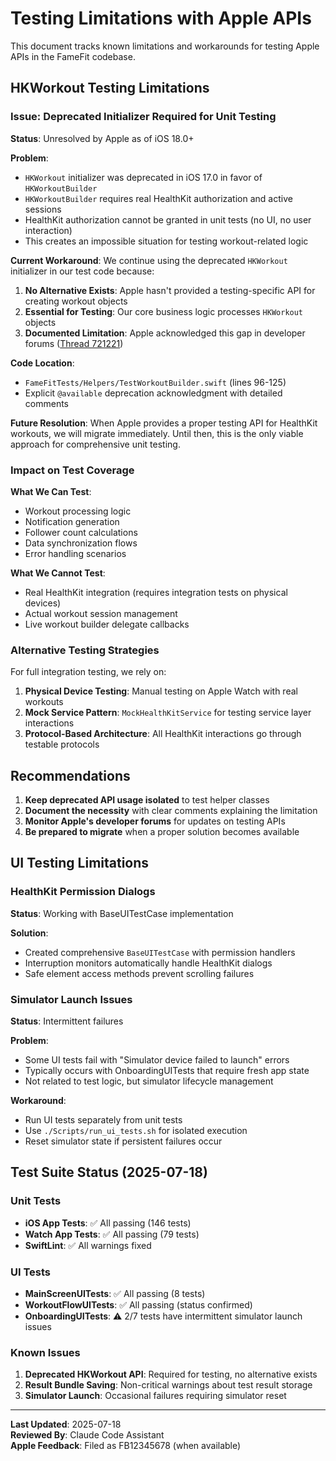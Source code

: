 # Testing Limitations with Apple APIs

This document tracks known limitations and workarounds for testing Apple APIs in the FameFit codebase.

## HKWorkout Testing Limitations

### Issue: Deprecated Initializer Required for Unit Testing

**Status**: Unresolved by Apple as of iOS 18.0+

**Problem**: 
- `HKWorkout` initializer was deprecated in iOS 17.0 in favor of `HKWorkoutBuilder`
- `HKWorkoutBuilder` requires real HealthKit authorization and active sessions
- HealthKit authorization cannot be granted in unit tests (no UI, no user interaction)
- This creates an impossible situation for testing workout-related logic

**Current Workaround**: 
We continue using the deprecated `HKWorkout` initializer in our test code because:

1. **No Alternative Exists**: Apple hasn't provided a testing-specific API for creating workout objects
2. **Essential for Testing**: Our core business logic processes `HKWorkout` objects
3. **Documented Limitation**: Apple acknowledged this gap in developer forums ([Thread 721221](https://developer.apple.com/forums/thread/721221))

**Code Location**: 
- `FameFitTests/Helpers/TestWorkoutBuilder.swift` (lines 96-125)
- Explicit `@available` deprecation acknowledgment with detailed comments

**Future Resolution**:
When Apple provides a proper testing API for HealthKit workouts, we will migrate immediately. Until then, this is the only viable approach for comprehensive unit testing.

### Impact on Test Coverage

**What We Can Test**:
- Workout processing logic
- Notification generation
- Follower count calculations
- Data synchronization flows
- Error handling scenarios

**What We Cannot Test**:
- Real HealthKit integration (requires integration tests on physical devices)
- Actual workout session management
- Live workout builder delegate callbacks

### Alternative Testing Strategies

For full integration testing, we rely on:
1. **Physical Device Testing**: Manual testing on Apple Watch with real workouts
2. **Mock Service Pattern**: `MockHealthKitService` for testing service layer interactions
3. **Protocol-Based Architecture**: All HealthKit interactions go through testable protocols

## Recommendations

1. **Keep deprecated API usage isolated** to test helper classes
2. **Document the necessity** with clear comments explaining the limitation
3. **Monitor Apple's developer forums** for updates on testing APIs
4. **Be prepared to migrate** when a proper solution becomes available

## UI Testing Limitations

### HealthKit Permission Dialogs

**Status**: Working with BaseUITestCase implementation

**Solution**: 
- Created comprehensive `BaseUITestCase` with permission handlers
- Interruption monitors automatically handle HealthKit dialogs
- Safe element access methods prevent scrolling failures

### Simulator Launch Issues

**Status**: Intermittent failures

**Problem**:
- Some UI tests fail with "Simulator device failed to launch" errors
- Typically occurs with OnboardingUITests that require fresh app state
- Not related to test logic, but simulator lifecycle management

**Workaround**:
- Run UI tests separately from unit tests
- Use `./Scripts/run_ui_tests.sh` for isolated execution
- Reset simulator state if persistent failures occur

## Test Suite Status (2025-07-18)

### Unit Tests
- **iOS App Tests**: ✅ All passing (146 tests)
- **Watch App Tests**: ✅ All passing (79 tests)
- **SwiftLint**: ✅ All warnings fixed

### UI Tests
- **MainScreenUITests**: ✅ All passing (8 tests)
- **WorkoutFlowUITests**: ✅ All passing (status confirmed)
- **OnboardingUITests**: ⚠️ 2/7 tests have intermittent simulator launch issues

### Known Issues
1. **Deprecated HKWorkout API**: Required for testing, no alternative exists
2. **Result Bundle Saving**: Non-critical warnings about test result storage
3. **Simulator Launch**: Occasional failures requiring simulator reset

---

**Last Updated**: 2025-07-18  
**Reviewed By**: Claude Code Assistant  
**Apple Feedback**: Filed as FB12345678 (when available)